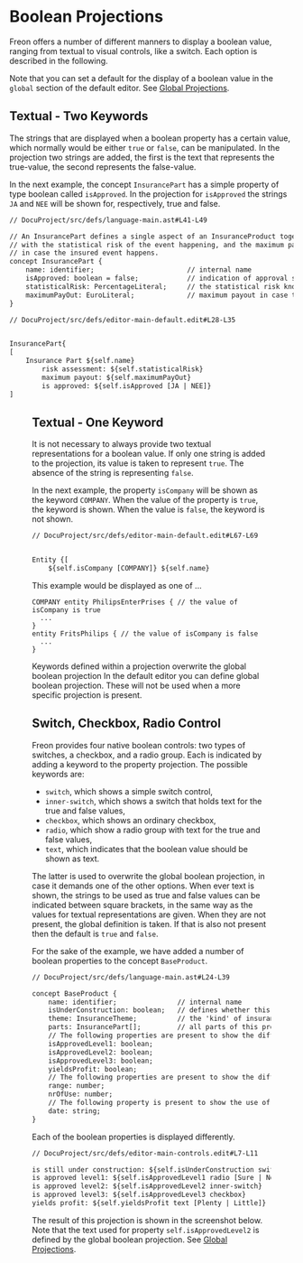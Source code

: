 <script>
    import Note from "$lib/notes/Note.svelte";
    import Figure from "$lib/figures/Figure.svelte";
</script>

# Boolean Projections

Freon offers a number of different manners to display a boolean value, ranging from textual to 
visual controls, like a switch. Each option is described in the following.

Note that you can set a default for the display of a boolean value in the `global` section of the
default editor. See [Global Projections](/Documentation/Defining_an_Editor/Global_Projections).

## Textual - Two Keywords

The strings that are displayed when a boolean property has a certain value, which normally
would be either `true` or `false`, can be manipulated.
In the projection two strings are added,
the first is the text that represents the true-value, the second represents the false-value.

In the next example, the concept `InsurancePart` has a simple property of type boolean 
called `isApproved`. In the projection for `isApproved` the strings `JA` and `NEE` will be shown for,
respectively, true and false.

```txt
// DocuProject/src/defs/language-main.ast#L41-L49

// An InsurancePart defines a single aspect of an InsuranceProduct together
// with the statistical risk of the event happening, and the maximum payout
// in case the insured event happens.
concept InsurancePart {
    name: identifier;                       // internal name
    isApproved: boolean = false;            // indication of approval status
    statisticalRisk: PercentageLiteral;     // the statistical risk known for this event
    maximumPayOut: EuroLiteral;             // maximum payout in case the insured event happens
}
```

```txt
// DocuProject/src/defs/editor-main-default.edit#L28-L35


InsurancePart{
[
    Insurance Part ${self.name}
        risk assessment: ${self.statisticalRisk}
        maximum payout: ${self.maximumPayOut}
        is approved: ${self.isApproved [JA | NEE]}
]
```

<Figure
imageName={'documentation/Documentation-Boolean-Projections-screenshot1.png'}
caption={'Displaying different strings for boolean values'}
figureNumber={1}
/>

## Textual - One Keyword

It is not necessary to always provide two textual representations for a boolean value. If only one 
string is added to the projection, its value is taken to represent `true`. The absence of the string is
representing `false`.

In the next example, the property `isCompany` will be shown as the keyword `COMPANY`. When the value
of the property is `true`, the keyword is shown. When the value is `false`, the keyword is not shown.

[//]: # (todo make a model and a screenshot)

```txt
// DocuProject/src/defs/editor-main-default.edit#L67-L69


Entity {[
    ${self.isCompany [COMPANY]} ${self.name}
```

This example would be displayed as one of ...

```
COMPANY entity PhilipsEnterPrises { // the value of isCompany is true
  ...
}
entity FritsPhilips { // the value of isCompany is false
  ...
}
```

<Note>
<svelte:fragment slot="header">Keywords defined within a projection overwrite the global boolean projection</svelte:fragment>
<svelte:fragment slot="content">
In the default editor you can define global boolean projection. These will not be used when a more specific projection
is present.
</svelte:fragment>
</Note>

## Switch, Checkbox, Radio Control

Freon provides four native boolean controls: two types of switches, a checkbox, and a radio group. Each is
indicated by adding a keyword to the property projection. The possible keywords are:

- `switch`, which shows a simple switch control,
- `inner-switch`, which shows a switch that holds text for the true and false values,
- `checkbox`, which shows an ordinary checkbox,
- `radio`, which show a radio group with text for the true and false values,
- `text`, which indicates that the boolean value should be shown as text.

The latter is used to overwrite the global boolean projection, in case it demands one of the other options. 
When ever text is shown, the strings to be used as true and false values can be indicated between square brackets,
in the same way as the values for textual representations are given. When they are not present, the global
definition is taken. If that is also not present then the default is `true` and `false`.

For the sake of the example, we have added a number of boolean properties to the concept `BaseProduct`.

```txt
// DocuProject/src/defs/language-main.ast#L24-L39

concept BaseProduct {
    name: identifier;               // internal name
    isUnderConstruction: boolean;   // defines whether this base product is still 'raw'
    theme: InsuranceTheme;          // the 'kind' of insurance
    parts: InsurancePart[];         // all parts of this product
    // The following properties are present to show the different options for displaying booleans.
    isApprovedLevel1: boolean;
    isApprovedLevel2: boolean;
    isApprovedLevel3: boolean;
    yieldsProfit: boolean;
    // The following properties are present to show the different options for displaying numbers.
    range: number;
    nrOfUse: number;
    // The following property is present to show the use of an external DatePicker component.
    date: string;
}
```

Each of the boolean properties is displayed differently.

```txt
// DocuProject/src/defs/editor-main-controls.edit#L7-L11

is still under construction: ${self.isUnderConstruction switch}
is approved level1: ${self.isApprovedLevel1 radio [Sure | NoWay]}
is approved level2: ${self.isApprovedLevel2 inner-switch}
is approved level3: ${self.isApprovedLevel3 checkbox}
yields profit: ${self.yieldsProfit text [Plenty | Little]}
```

The result of this projection is shown in the screenshot below. Note that
the text used for property `self.isApprovedLevel2` is defined by the global
boolean projection. See [Global Projections](/Documentation/Defining_an_Editor/Global_Projections).

<Figure
imageName={'documentation/Documentation-Boolean-Projections-screenshot2.png'}
caption={'Different boolean controls'}
figureNumber={2}
/>

